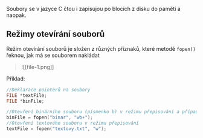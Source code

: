 Soubory se v jazyce C čtou i zapisujou po blocích z disku do paměti a naopak. 

## Režimy otevírání souborů
Režim otevírání souborů je složen z různých příznaků, které metodě `fopen()` řeknou, jak má se souborem nakládat

>![[file-1.png]]

Příklad:
```c
//Deklarace pointerů na soubory
FILE *textFile;
FILE *binFile;

//Otevření binárního souboru (písmenko b) v režimu přepisování a případného vytvoření pro update
binFile = fopen("binar", "wb+");
//Otevření textového souboru v režimu přepisování
textFile = fopen("textovy.txt", "w");
```